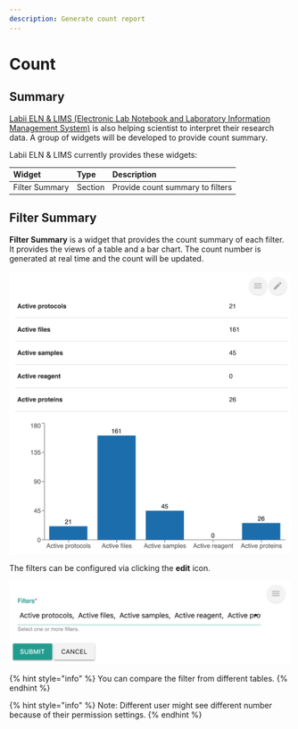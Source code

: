 ```yaml
---
description: Generate count report
---
```


# Count

## Summary

[Labii ELN & LIMS \(Electronic Lab Notebook and Laboratory Information Management System\)](https://www.labii.com/) is also helping scientist to interpret their research data. A group of widgets will be developed to provide count summary.

Labii ELN & LIMS currently provides these widgets:

| Widget | Type | Description |
| :--- | :--- | :--- |
| Filter Summary | Section | Provide count summary to filters |

## Filter Summary

**Filter Summary** is a widget that provides the count summary of each filter. It provides the views of a table and a bar chart. The count number is generated at real time and the count will be updated.

![Filter Summary](../.gitbook/assets/filter-summary-labii-eln-lims%20%281%29.png)

The filters can be configured via clicking the **edit** icon. 

![Configure filters](../.gitbook/assets/filter-summary-edit-labii-eln-lims.png)

{% hint style="info" %}
You can compare the filter from different tables.
{% endhint %}

{% hint style="info" %}
Note: Different user might see different number because of their permission settings.
{% endhint %}

